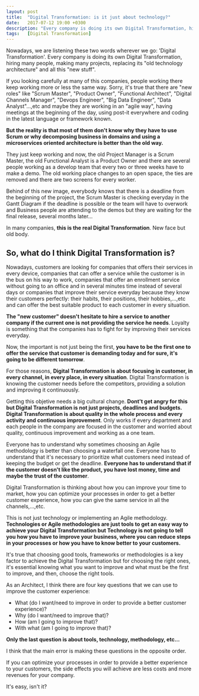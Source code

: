 ```yaml
---
layout: post
title:  "Digital Transformation: is it just about technology?"
date:   2017-07-12 19:00 +0300
description: "Every company is doing its own Digital Transformation, hiring many people, making many projects, replacing its old technology architecture and all this new stuff"
tags:   [Digital Transformation]
---
```


Nowadays, we are listening these two words wherever we go: 'Digital Transformation'. Every company is doing its own Digital Transformation, hiring many people, making many projects, replacing its "old technology architecture" and all this "new stuff".

If you looking carefully at many of this companies, people working there keep working more or less the same way. Sorry, it's true that there are "new roles" like "Scrum Master", "Product Owner", "Functional Architect", "Digital Channels Manager", "Devops Engineer", "Big Data Engineer", "Data Analyst"...,etc and maybe they are working in an "agile way", having meetings at the beginning of the day, using post-it everywhere and coding in the latest language or framework known.

__But the reality is that most of them don't know why they have to use Scrum or why decomposing business in domains and using a microservices oriented architecture is better than the old way.__

They just keep working and now, the old Project Manager is a Scrum Master, the old Functional Analyst is a Product Owner and there are several people working as a develop team that every two or three weeks have to make a demo. The old working place changes to an open space, the ties are removed and there are two screens for every worker.

Behind of this new image, everybody knows that there is a deadline from the beginning of the project, the Scrum Master is checking everyday in the Gantt Diagram if the deadline is possible or the team will have to overwork and Business people are attending to the demos but they are waiting for the final release, several months later...

In many companies, __this is the real Digital Transformation__. New face but old body.

## So, what do I think Digital Transformation is?

Nowadays, customers are looking for companies that offers their services in every device, companies that can offer a service while the customer is in the bus on his way to work, companies that offer an enrollment service without going to an office and in several minutes time instead of several days or companies that improve their service everyday because they know their customers perfectly: their habits, their positions, their hobbies,...,etc and can offer the best suitable product to each customer in every situation.

__The "new customer" doesn't hesitate to hire a service to another company if the current one is not providing the service he needs__. Loyalty is something that the companies has to fight for by improving their services everyday.

Now, the important is not just being the first, __you have to be the first one to offer the service that customer is demanding today and for sure, it's going to be different tomorrow__.

For those reasons, __Digital Transformation is about focusing in customer, in every channel, in every place, in every situation__. Digital Transformation is knowing the customer needs before the competitors, providing a solution and improving it continuously.

Getting this objetive needs a big cultural change. __Dont't get angry for this but Digital Transformation is not just projects, deadlines and budgets.
Digital Transformation is about quality in the whole process and every activity and continuous improvement__. Only works if every department and each people in the company are focused in
the customer and worried about quality, continuous improvement and working as a one team.

Everyone has to understand why sometimes choosing an Agile methodology is better than choosing a waterfall one. Everyone has to understand that it's necessary to prioritize what
customers need instead of keeping the budget or get the deadline. __Everyone has to understand that if the customer doesn't like the product, you have lost money, time and maybe
the trust of the customer__.

Digital Transformation is thinking about how you can improve your time to market, how you can optimize your processes in order to get a better customer experience, how you can give the same service in all the channels,...,etc.

This is not just technology or implementing an Agile methodology. __Technologies or Agile methodologies are just tools to get an easy way to achieve your Digital Transformation
but Technology is not going to tell you how you have to improve your business, where you can reduce steps in your processes or how you have to know better to your customers.__

It's true that choosing good tools, frameworks or methodologies is a key factor to achieve the Digital Transformation but for choosing the right ones, it's essential knowing
what you want to improve and what must be the first to improve, and then, choose the right tools.

As an Architect, I think there are four key questions that we can use to improve the customer experience:

- What (do I want/need to improve in order to provide a better customer experience)?
- Why (do I want/need to improve that)?
- How (am I going to improve that)?
- With what (am I going to improve that)?

__Only the last question is about tools, technology, methodology, etc...__

I think that the main error is making these questions in the opposite order.

If you can optimize your processes in order to provide a better experience to your customers, the side effects you will achieve are less costs and more revenues for your company.

It's easy, isn't it?
